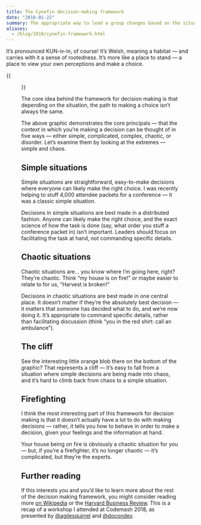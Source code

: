 ```yaml
---
title: The Cynefin decision-making framework
date: "2018-01-22"
summary: The appropriate way to lead a group changes based on the situation you find yourself in — is it right to command people without listening to their input? This framework for thinking can help make that choice.
aliases:
  - /blog/2018/cynefin-framework.html
---
```


It’s pronounced KUN-iv-in, of course! It’s Welsh, meaning a habitat — and carries with it a sense of rootedness. It’s more like a place to stand — a place to view your own perceptions and make a choice.

{{<figure src="cynefin-framework-edwin-stoop.jpg" width="4096" height="1596" alt="A visual guide to the Cynefin Framework by Edwin Stoop, demonstrating the process of making a decision that is outlined below." caption="A visual guide to the Cynefin Framework." attr="Edwin Stoop" attrlink="https://en.wikipedia.org/wiki/File:Cynefin_framework_by_Edwin_Stoop.jpg" >}}

The core idea behind the framework for decision making is that depending on the situation, the path to making a choice isn’t always the same.

The above graphic demonstrates the core principals — that the context in which you’re making a decision can be thought of in five ways — either simple, complicated, complex, chaotic, or disorder. Let’s examine them by looking at the extremes — simple and chaos.

## Simple situations

Simple situations are straightforward, easy-to-make decisions where everyone can likely make the right choice. I was recently helping to stuff 4,000 attendee packets for a conference — it was a classic simple situation.

Decisions in simple situations are best made in a distributed fashion. Anyone can likely make the right choice, and the exact science of how the task is done (say, what order you stuff a conference packet in) isn’t important. Leaders should focus on facilitating the task at hand, not commanding specific details.

## Chaotic situations

Chaotic situations are… you know where I’m going here, right? They’re chaotic. Think “my house is on fire!” or maybe easier to relate to for us, “Harvest is broken!”

Decisions in chaotic situations are best made in one central place. It doesn’t matter if they’re the absolutely best decision — it matters that _someone_ has decided what to do, and we’re now doing it. It’s appropriate to command specific details, rather than facilitating discussion (think “you in the red shirt: call an ambulance”).

## The cliff

See the interesting little orange blob there on the bottom of the graphic? That represents a cliff — it’s easy to fall from a situation where simple decisions are being made into chaos, and it’s hard to climb back from chaos to a simple situation.

## Firefighting

I think the most interesting part of this framework for decision making is that it doesn’t actually have a lot to do with making decisions — rather, it tells you how to behave in order to make a decision, given your feelings and the information at hand.

Your house being on fire is obviously a chaotic situation for you — but, if you’re a firefighter, it’s no longer chaotic — it’s complicated, but they’re the experts.

## Further reading

If this interests you and you’d like to learn more about the rest of the decision making framework, you might consider reading more [on Wikipedia](https://en.wikipedia.org/wiki/Cynefin_framework) or the [Harvard Business Review](https://hbr.org/2007/11/a-leaders-framework-for-decision-making). This is a recap of a workshop I attended at Codemash 2018, as presented by [@agilesquirrel](https://twitter.com/agilesquirrel) and [@docondev](https://twitter.com/docondev).
